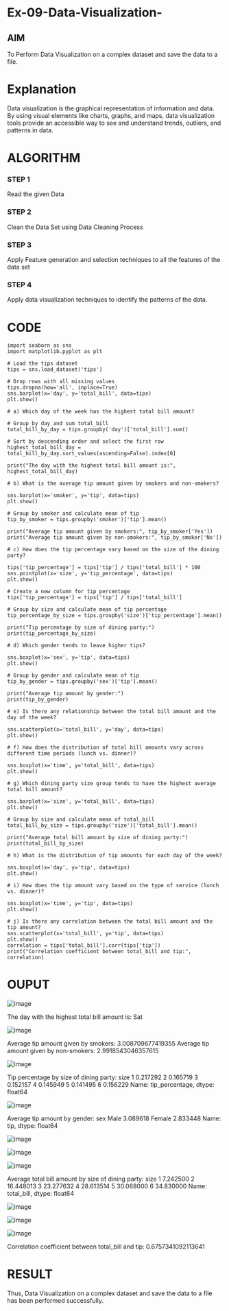# Ex-09-Data-Visualization-

## AIM
To Perform Data Visualization on a complex dataset and save the data to a file. 

# Explanation
Data visualization is the graphical representation of information and data. By using visual elements like charts, graphs, and maps, data visualization tools provide an accessible way to see and understand trends, outliers, and patterns in data.

# ALGORITHM
### STEP 1
Read the given Data
### STEP 2
Clean the Data Set using Data Cleaning Process
### STEP 3
Apply Feature generation and selection techniques to all the features of the data set
### STEP 4
Apply data visualization techniques to identify the patterns of the data.


# CODE
```
import seaborn as sns
import matplotlib.pyplot as plt

# Load the tips dataset
tips = sns.load_dataset('tips')

# Drop rows with all missing values
tips.dropna(how='all', inplace=True)
sns.barplot(x='day', y='total_bill', data=tips)
plt.show()

# a) Which day of the week has the highest total bill amount?

# Group by day and sum total_bill
total_bill_by_day = tips.groupby('day')['total_bill'].sum()

# Sort by descending order and select the first row
highest_total_bill_day = total_bill_by_day.sort_values(ascending=False).index[0]

print("The day with the highest total bill amount is:", highest_total_bill_day)

# b) What is the average tip amount given by smokers and non-smokers?

sns.barplot(x='smoker', y='tip', data=tips)
plt.show()

# Group by smoker and calculate mean of tip
tip_by_smoker = tips.groupby('smoker')['tip'].mean()

print("Average tip amount given by smokers:", tip_by_smoker['Yes'])
print("Average tip amount given by non-smokers:", tip_by_smoker['No'])

# c) How does the tip percentage vary based on the size of the dining party?

tips['tip_percentage'] = tips['tip'] / tips['total_bill'] * 100
sns.pointplot(x='size', y='tip_percentage', data=tips)
plt.show()

# Create a new column for tip percentage
tips['tip_percentage'] = tips['tip'] / tips['total_bill']

# Group by size and calculate mean of tip percentage
tip_percentage_by_size = tips.groupby('size')['tip_percentage'].mean()

print("Tip percentage by size of dining party:")
print(tip_percentage_by_size)

# d) Which gender tends to leave higher tips?

sns.boxplot(x='sex', y='tip', data=tips)
plt.show()

# Group by gender and calculate mean of tip
tip_by_gender = tips.groupby('sex')['tip'].mean()

print("Average tip amount by gender:")
print(tip_by_gender)

# e) Is there any relationship between the total bill amount and the day of the week?

sns.scatterplot(x='total_bill', y='day', data=tips)
plt.show()

# f) How does the distribution of total bill amounts vary across different time periods (lunch vs. dinner)?

sns.boxplot(x='time', y='total_bill', data=tips)
plt.show()

# g) Which dining party size group tends to have the highest average total bill amount?

sns.barplot(x='size', y='total_bill', data=tips)
plt.show()

# Group by size and calculate mean of total_bill
total_bill_by_size = tips.groupby('size')['total_bill'].mean()

print("Average total bill amount by size of dining party:")
print(total_bill_by_size)

# h) What is the distribution of tip amounts for each day of the week?

sns.boxplot(x='day', y='tip', data=tips)
plt.show()

# i) How does the tip amount vary based on the type of service (lunch vs. dinner)?

sns.boxplot(x='time', y='tip', data=tips)
plt.show()

# j) Is there any correlation between the total bill amount and the tip amount?
sns.scatterplot(x='total_bill', y='tip', data=tips)
plt.show()
correlation = tips['total_bill'].corr(tips['tip'])
print("Correlation coefficient between total_bill and tip:", correlation)
```

# OUPUT

![image](https://github.com/shara56/Ex-08-Data-Visualization_1/assets/113497104/e6f2ad16-4c9e-44c4-b9a4-0ce84ae5d11d)

The day with the highest total bill amount is: Sat

![image](https://github.com/shara56/Ex-08-Data-Visualization_1/assets/113497104/90afd63c-ad85-480f-8ab3-454574ec3884)

Average tip amount given by smokers: 3.008709677419355 Average tip amount given by non-smokers: 2.9918543046357615

![image](https://github.com/shara56/Ex-08-Data-Visualization_1/assets/113497104/ab06b64b-55b5-4057-89d4-052a84c31866)

Tip percentage by size of dining party: size 1 0.217292 2 0.165719 3 0.152157 4 0.145949 5 0.141495 6 0.156229 Name: tip_percentage, dtype: float64

![image](https://github.com/shara56/Ex-08-Data-Visualization_1/assets/113497104/42738d18-9fc8-4539-bc79-ceaa283c07f4)

Average tip amount by gender: sex Male 3.089618 Female 2.833448 Name: tip, dtype: float64

![image](https://github.com/shara56/Ex-08-Data-Visualization_1/assets/113497104/6c892385-95fb-43dc-bbd0-febc498bb830)

![image](https://github.com/shara56/Ex-08-Data-Visualization_1/assets/113497104/717e545b-aea1-432f-a854-8510150639d1)

![image](https://github.com/shara56/Ex-08-Data-Visualization_1/assets/113497104/a77401a6-a4ef-4d71-a087-e5e73aef2c95)

Average total bill amount by size of dining party: size 1 7.242500 2 16.448013 3 23.277632 4 28.613514 5 30.068000 6 34.830000 Name: total_bill, dtype: float64

![image](https://github.com/shara56/Ex-08-Data-Visualization_1/assets/113497104/7be7d091-7b26-4cc4-9881-fd879f910a4b)

![image](https://github.com/shara56/Ex-08-Data-Visualization_1/assets/113497104/3654742c-99f7-4430-b3c4-499c0525453b)

![image](https://github.com/shara56/Ex-08-Data-Visualization_1/assets/113497104/b422e898-60f6-45fb-86c1-3ce12ab1899f)

Correlation coefficient between total_bill and tip: 0.6757341092113641

# RESULT

Thus, Data Visualization on a complex dataset and save the data to a file has been performed successfully.






